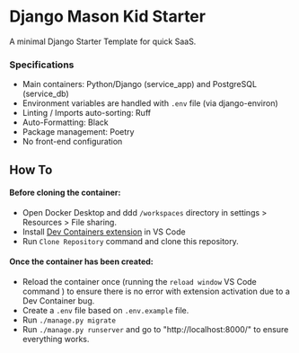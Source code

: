 # Django Mason Kid Starter

A minimal Django Starter Template for quick SaaS.


### Specifications

- Main containers: Python/Django (service_app) and PostgreSQL (service_db)
- Environment variables are handled with `.env` file (via django-environ)
- Linting / Imports auto-sorting: Ruff
- Auto-Formatting: Black
- Package management: Poetry
- No front-end configuration

## How To

#### Before cloning the container:
- Open Docker Desktop and ddd `/workspaces` directory in settings > Resources > File sharing.
- Install [Dev Containers extension](https://marketplace.visualstudio.com/items?itemName=ms-vscode-remote.remote-containers) in VS Code
- Run `Clone Repository` command and clone this repository.


#### Once the container has been created:
- Reload the container once (running the `reload window` VS Code command ) to ensure there is no error with extension activation due to a Dev Container bug.
- Create a `.env` file based on `.env.example` file.
- Run `./manage.py migrate`
- Run `./manage.py runserver` and go to "http://localhost:8000/" to ensure everything works.
